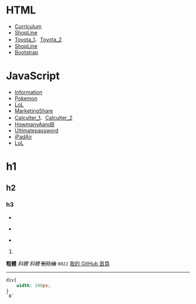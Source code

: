 # HTML
- [Curriculum](https://yu1129.github.io/html/Hw1_Curriculum.html)
- [ShopLine](https://yu1129.github.io/html/Hw2_ShopLine.html)
- [Toyota_1](https://yu1129.github.io/html/Hw3_Toyota_1.html)、[Toyota_2](https://yu1129.github.io/html/Hw3_Toyota_2.html)
- [ShopLine](https://yu1129.github.io/html/Hw4_ShopLine.html)
- [Bootstrap](https://yu1129.github.io/html/Hw5_Bootstrap.html)

# JavaScript
- [Information]()
- [Pokemon](https://yu1129.github.io/JavaScript/Hw2_Pokemon.html)
- [LoL](https://yu1129.github.io/JavaScript/Hw4_LoL.html)
- [MarketingShare](https://yu1129.github.io/JavaScript/Hw4_MarketingShare.html)
- [Calculter_1](https://yu1129.github.io/JavaScript/Hw5_Calculter_1.html)、[Calculter_2](https://yu1129.github.io/JavaScript/Hw5_Calculter_2.html)
- [HowmanyAandB](https://yu1129.github.io/JavaScript/Hw5_HowmanyAandB.html)
- [Ultimatepassword](https://yu1129.github.io/JavaScript/Hw5_Ultimatepassword.html)
- [iPadAir](https://yu1129.github.io/JavaScript/Hw6_iPadAir.html)
- [LoL](https://yu1129.github.io/JavaScript/Hw7_LoL.html)
# h1
## h2
### h3
+ 
- 
* 
1. 
**粗體**
*斜體*
_斜體_
~~刪除線~~
`0022`
[我的 GitHub 首頁](https://yu1129.github.io/)
___
```css
div{
    width: 100px;
}
`0`